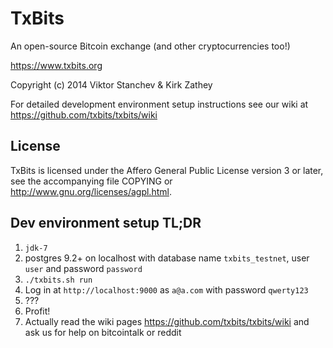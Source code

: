 # TxBits

An open-source Bitcoin exchange (and other cryptocurrencies too!)

https://www.txbits.org

Copyright (c) 2014 Viktor Stanchev & Kirk Zathey

For detailed development environment setup instructions see our wiki at https://github.com/txbits/txbits/wiki

## License

TxBits is licensed under the Affero General Public License version 3 or later, see the accompanying file COPYING or http://www.gnu.org/licenses/agpl.html.

## Dev environment setup TL;DR

1. `jdk-7`
1. postgres 9.2+ on localhost with database name `txbits_testnet`, user `user` and password `password`
1. `./txbits.sh run`
1. Log in at `http://localhost:9000` as `a@a.com` with password `qwerty123`
1. ???
1. Profit!
1. Actually read the wiki pages https://github.com/txbits/txbits/wiki and ask us for help on bitcointalk or reddit
